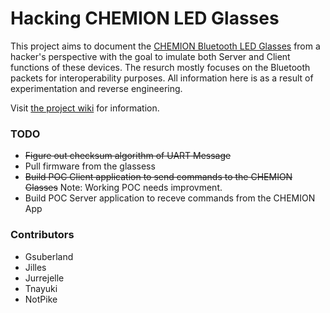 # Hacking CHEMION LED Glasses

This project aims to document the [CHEMION Bluetooth LED Glasses](https://www.amazon.co.uk/CHEMION-Bluetooth-Messages-Animation-Drawings/dp/B01B41PHJM) from a hacker's perspective with the goal to imulate both Server and Client functions of these devices. The resurch mostly focuses on the Bluetooth packets for interoperability purposes. All information here is as a result of experimentation and reverse engineering.

Visit [the project wiki](https://github.com/gsuberland/ChemionHacking/wiki) for information.

### TODO
* ~~Figure out checksum algorithm of UART Message~~
* Pull firmware from the glassess
* ~~Build POC Client application to send commands to the CHEMION Glasses~~ Note: Working POC needs improvment.
* Build POC Server application to receve commands from the CHEMION App


### Contributors
* Gsuberland
* Jilles
* Jurrejelle
* Tnayuki
* NotPike
